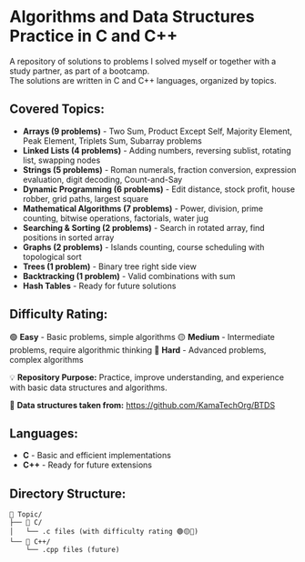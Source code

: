 # Algorithms and Data Structures Practice in C and C++

A repository of solutions to problems I solved myself or together with a study partner, as part of a bootcamp.  
The solutions are written in C and C++ languages, organized by topics.

## Covered Topics:
- **Arrays (9 problems)** - Two Sum, Product Except Self, Majority Element, Peak Element, Triplets Sum, Subarray problems
- **Linked Lists (4 problems)** - Adding numbers, reversing sublist, rotating list, swapping nodes
- **Strings (5 problems)** - Roman numerals, fraction conversion, expression evaluation, digit decoding, Count-and-Say
- **Dynamic Programming (6 problems)** - Edit distance, stock profit, house robber, grid paths, largest square
- **Mathematical Algorithms (7 problems)** - Power, division, prime counting, bitwise operations, factorials, water jug
- **Searching & Sorting (2 problems)** - Search in rotated array, find positions in sorted array
- **Graphs (2 problems)** - Islands counting, course scheduling with topological sort
- **Trees (1 problem)** - Binary tree right side view
- **Backtracking (1 problem)** - Valid combinations with sum
- **Hash Tables** - Ready for future solutions

## Difficulty Rating:
🟢 **Easy** - Basic problems, simple algorithms
🟡 **Medium** - Intermediate problems, require algorithmic thinking
🔴 **Hard** - Advanced problems, complex algorithms

💡 **Repository Purpose:** Practice, improve understanding, and experience with basic data structures and algorithms.

🔗 **Data structures taken from:** https://github.com/KamaTechOrg/BTDS

## Languages:
- **C** - Basic and efficient implementations
- **C++** - Ready for future extensions

## Directory Structure:
```
📁 Topic/
├── 📁 C/
│   └── .c files (with difficulty rating 🟢🟡🔴)
└── 📁 C++/
    └── .cpp files (future)
```

